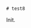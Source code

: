                                                                                                                                                                                                                                                               # test8

Init.
